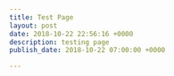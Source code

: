 ```yaml
---
title: Test Page
layout: post
date: 2018-10-22 22:56:16 +0000
description: testing page
publish_date: 2018-10-22 07:00:00 +0000

---
```

